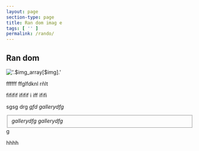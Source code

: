 ```yaml
---
layout: page
section-type: page
title: Ran dom imag e
tags: [ '' ]
permalink: /rando/
---
```


## Ran dom

<img alt="'.$img_array[$img].'" src="'.$img_array[$img].'" />

ffffff
ffglfdknl rñlt 

fififif ififif i iff ififi 

sgsg
drg
<dfn>gfd
    gallerydfg
    <fieldset><dfn>gallerydfg
        gallerydfg
        <!-- 
        vv
        gvb
        xc
        bv -->
    </dfn></fieldset>
</dfn>g

hhhh
